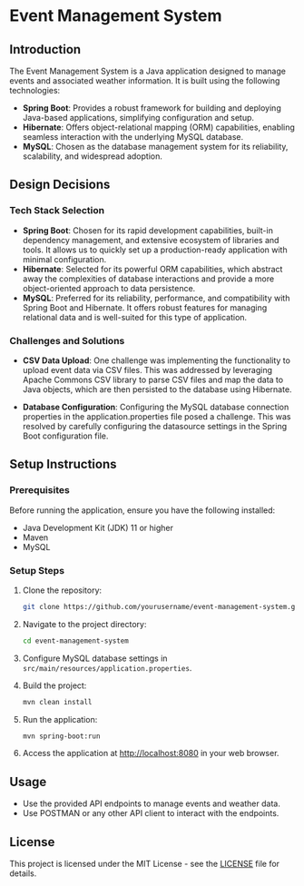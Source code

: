 # Event Management System

## Introduction

The Event Management System is a Java application designed to manage events and associated weather information. It is built using the following technologies:

- **Spring Boot**: Provides a robust framework for building and deploying Java-based applications, simplifying configuration and setup.
- **Hibernate**: Offers object-relational mapping (ORM) capabilities, enabling seamless interaction with the underlying MySQL database.
- **MySQL**: Chosen as the database management system for its reliability, scalability, and widespread adoption.

## Design Decisions

### Tech Stack Selection

- **Spring Boot**: Chosen for its rapid development capabilities, built-in dependency management, and extensive ecosystem of libraries and tools. It allows us to quickly set up a production-ready application with minimal configuration.
- **Hibernate**: Selected for its powerful ORM capabilities, which abstract away the complexities of database interactions and provide a more object-oriented approach to data persistence.
- **MySQL**: Preferred for its reliability, performance, and compatibility with Spring Boot and Hibernate. It offers robust features for managing relational data and is well-suited for this type of application.

### Challenges and Solutions

- **CSV Data Upload**: One challenge was implementing the functionality to upload event data via CSV files. This was addressed by leveraging Apache Commons CSV library to parse CSV files and map the data to Java objects, which are then persisted to the database using Hibernate.

- **Database Configuration**: Configuring the MySQL database connection properties in the application.properties file posed a challenge. This was resolved by carefully configuring the datasource settings in the Spring Boot configuration file.

## Setup Instructions

### Prerequisites

Before running the application, ensure you have the following installed:

- Java Development Kit (JDK) 11 or higher
- Maven
- MySQL

### Setup Steps

1. Clone the repository:

    ```bash
    git clone https://github.com/yourusername/event-management-system.git
    ```

2. Navigate to the project directory:

    ```bash
    cd event-management-system
    ```

3. Configure MySQL database settings in `src/main/resources/application.properties`.

4. Build the project:

    ```bash
    mvn clean install
    ```

5. Run the application:

    ```bash
    mvn spring-boot:run
    ```

6. Access the application at [http://localhost:8080](http://localhost:8080) in your web browser.

## Usage

- Use the provided API endpoints to manage events and weather data.
- Use POSTMAN or any other API client to interact with the endpoints.

## License

This project is licensed under the MIT License - see the [LICENSE](LICENSE) file for details.
